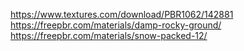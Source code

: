 https://www.textures.com/download/PBR1062/142881
https://freepbr.com/materials/damp-rocky-ground/
https://freepbr.com/materials/snow-packed-12/